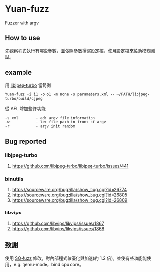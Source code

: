 # Yuan-fuzz
Fuzzer with argv
## How to use
先觀察程式執行有哪些參數，並依照參數撰寫設定檔，使用設定檔來協助模糊測試。
## example
用 [libjpeg-turbo](https://github.com/libjpeg-turbo/libjpeg-turbo) 當範例
``` 
Yuan-fuzz -i i1 -o o1 -m none -s parameters.xml -- ~/PATH/libjpeg-turbo/build/cjpeg
```
從 AFL 增加些許功能
```
-s xml        - add argv file information
-w            - let file path in front of argv
-r            - argv init random
```
## Bug reported
### libjpeg-turbo
1. https://github.com/libjpeg-turbo/libjpeg-turbo/issues/441
### binutils
1. https://sourceware.org/bugzilla/show_bug.cgi?id=26774
2. https://sourceware.org/bugzilla/show_bug.cgi?id=26805
3. https://sourceware.org/bugzilla/show_bug.cgi?id=26809
### libvips
1. https://github.com/libvips/libvips/issues/1867
2. https://github.com/libvips/libvips/issues/1868

## 致謝
使用 [SQ-fuzz](https://github.com/fdgkhdkgh/SQ-Fuzz) 修改，對內部程式做優化與加速(約 1.2 倍)，並使有些功能能使用，e.g. qemu-mode，bind cpu core。
